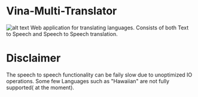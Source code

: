 # Vina-Multi-Translator
![alt text](https://siliconcanals.com/wp-content/uploads/2022/03/ai-translation-750x375.jpg.webp)
Web application for translating languages. Consists of both Text to Speech and Speech to Speech translation.
# Disclaimer
The speech to speech functionality can be faily slow due to unoptimized IO operations.
Some few Languages such as "Hawaiian" are not fully supported( at the moment). 
